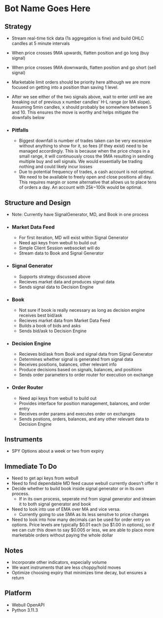 # Bot Name Goes Here

## Strategy

* Stream real-time tick data (1s aggregation is fine) and build OHLC candles at 5 minute intervals
* When price crosses 9MA upwards, flatten position and go long (buy signal)
* When price crosses 9MA downwards, flatten position and go short (sell signal)
* Marketable limit orders should be priority here although we are more focused on getting into a position than saving 1 level.
* After we see either of the two signals above, wait to enter until we are breaking out of previous x number candles' H-L range (or MA slope). Assuming 5min candles, x should probably be somewhere between 5 and 10. This ensures the move is worthy and helps mitigate the downfalls below

* ### Pitfalls

  * Biggest downfall is number of trades taken can be very excessive without anything to show for it, so fees (if they exist) need to be managed accordingly. This is because when the price chops in a small range, it will continuously cross the 9MA resulting in sending multiple buy and sell signals. We would essentially be trading nothing and could likely incur losses
  * Due to potential frequency of trades, a cash account is not optimal. We need to be available to freely open and close positions all day. This requires margin or some alternative that allows us to place tens of orders a day. An account with $25k-$100k would be optimal.

## Structure and Design

* Note: Currently have SignalGenerator, MD, and Book in one process

* ### Market Data Feed

  * For first iteration, MD will exist within Signal Generator
  * Need api keys from webull to build out
  * Simple Client Session websocket will do
  * Stream data to Book and Signal Generator

* ### Signal Generator

  * Supports strategy discussed above
  * Recieves market data and produces signal data
  * Sends signal data to Decision Engine

* ### Book

  * Not sure if book is really necessary as long as decision engine receives best bid/ask
  * Recieves market data from Market Data Feed
  * Builds a book of bids and asks
  * Sends bid/ask to Decision Engine

* ### Decision Engine

  * Recieves bid/ask from Book and signal data from Signal Generator
  * Determines whether signal is generated from signal data
  * Receives positions, balances, other relevant info
  * Produce decisions based on signals, balances, and positions
  * Sends order parameters to order router for execution on exchange

* ### Order Router

  * Need api keys from webull to build out
  * Provides interface for position management, balances, and order entry
  * Receives order params and executes order on exchanges
  * Sends postions, orders, balances, and any other relevant data to Decision Engine

## Instruments

* SPY Options about a week or two from expiry

## Immediate To Do

* Need to get api keys from webull
* Need to find dependable MD feed cause webull currently doesn't offer it
* Decide whether to build book inside signal generator or in its own process.
  * If in its own process, seperate md from signal generator and stream it to both signal generator and book
* Need to look into use of EMA over MA and vice versa.
  * Currently going to use SMA as its less sensitve to price changes
* Need to look into how many decimals can be used for order entry on options. Price levels are typically $0.01 each (so $1.00 in options), so if we can cutr this down to say $0.005 or less, we are able to place more marketable orders without paying the whole dollar

## Notes

* Incorporate other indicators, especially volume
* We want instruments that are less choppy/hold moves
* Optimize choosing expiry that minimizes time decay, but ensures a return

## Platform

* Webull OpenAPI
* Python 3.11.3
